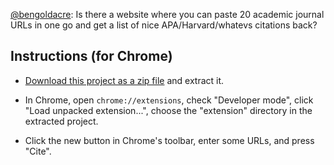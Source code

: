 [@bengoldacre](https://twitter.com/bengoldacre/status/366657597190832129): Is there a website where you can paste 20 academic journal URLs in one go and get a list of nice APA/Harvard/whatevs citations back?

## Instructions (for Chrome)

 * [Download this project as a zip file](https://github.com/hubgit/cite-urls/archive/master.zip) and extract it.

 * In Chrome, open `chrome://extensions`, check "Developer mode", click "Load unpacked extension...", choose the "extension" directory in the extracted project.

 * Click the new button in Chrome's toolbar, enter some URLs, and press "Cite".
